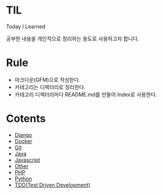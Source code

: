 # TIL
Today I Learned

공부한 내용을 개인적으로 정리하는 용도로 사용하고자 합니다.

# Rule
- 마크다운(GFM)으로 작성한다.
- 카테고리는 디렉터리로 정리한다.
- 카테고리 디렉터리마다 README.md를 만들어 Index로 사용한다.

# Cotents
- [Django](./django/README.md)
- [Docker](./docker/README.md)
- [Git](./git/README.md)
- [Java](./java/README.md)
- [Javascript](./javascript/README.md)
- [Other](./other/README.md)
- [PHP](./php/README.md)
- [Python](./python/README.md)
- [TDD(Test Driven Development)](./tdd/README.md)

